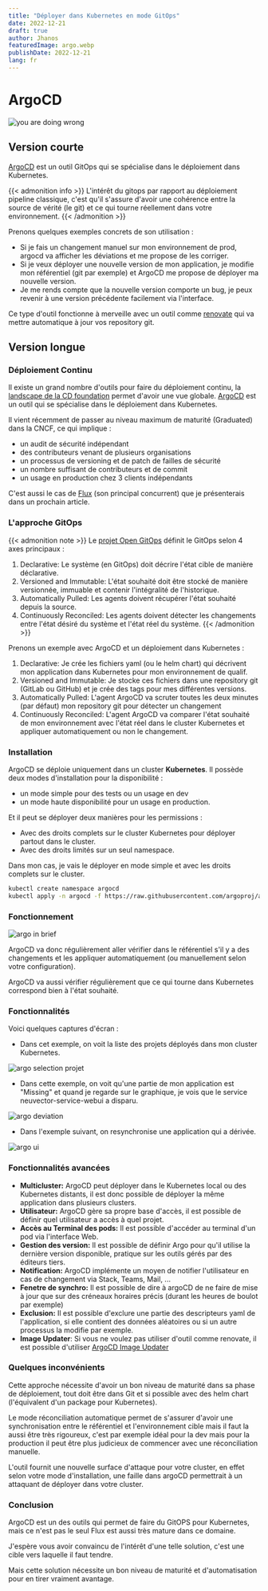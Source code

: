 ```yaml
---
title: "Déployer dans Kubernetes en mode GitOps"
date: 2022-12-21
draft: true
author: Jhanos
featuredImage: argo.webp
publishDate: 2022-12-21
lang: fr
---
```


# ArgoCD

![you are doing wrong](./argowrong.webp)

## Version courte

[ArgoCD](https://argoproj.github.io/) est un outil GitOps qui se spécialise dans le déploiement dans Kubernetes.

{{< admonition info >}}
L'intérêt du gitops par rapport au déploiement pipeline classique, c'est qu'il s'assure d'avoir une cohérence entre la source de vérité (le git) et ce qui tourne réellement dans votre environnement. 
{{< /admonition >}}

Prenons quelques exemples concrets de son utilisation :
- Si je fais un changement manuel sur mon environnement de prod, argocd va afficher les déviations et me propose de les corriger.
- Si je veux déployer une nouvelle version de mon application, je modifie mon référentiel (git par exemple) et ArgoCD me propose de déployer ma nouvelle version.
- Je me rends compte que la nouvelle version comporte un bug, je peux revenir à une version précédente facilement via l'interface.

Ce type d'outil fonctionne à merveille avec un outil comme [renovate](https://github.com/renovatebot/renovate) qui va mettre automatique à jour vos repository git.

## Version longue

### Déploiement Continu

Il existe un grand nombre d'outils pour faire du déploiement continu, la [landscape de la CD foundation](https://landscape.cd.foundation/) permet d'avoir une vue globale.
[ArgoCD](https://argoproj.github.io/) est un outil qui se spécialise dans le déploiement dans Kubernetes.

Il vient récemment de passer au niveau maximum de maturité (Graduated) dans la CNCF, ce qui implique :

- un audit de sécurité indépendant
- des contributeurs venant de plusieurs organisations
- un processus de versioning et de patch de failles de sécurité
- un nombre suffisant de contributeurs et de commit
- un usage en production chez 3 clients indépendants

C'est aussi le cas de [Flux](https://fluxcd.io/) (son principal concurrent) que je présenterais dans un prochain article.

### L'approche GitOps

{{< admonition note >}}
Le [projet Open GitOps](https://opengitops.dev/) définit le GitOps selon 4 axes principaux :

1. Declarative: Le système (en GitOps) doit décrire l'état cible de manière déclarative.
2. Versioned and Immutable: L'état souhaité doit être stocké de manière versionnée, immuable et contenir l'intégralité de l'historique.
3. Automatically Pulled: Les agents doivent récupérer l'état souhaité depuis la source.
4. Continuously Reconciled: Les agents doivent détecter les changements entre l'état désiré du système et l'état réel du système.
   {{< /admonition >}}

Prenons un exemple avec ArgoCD et un déploiement dans Kubernetes :

1. Declarative: Je crée les fichiers yaml (ou le helm chart) qui décrivent mon application dans Kubernetes pour mon environnement de qualif.
2. Versioned and Immutable: Je stocke ces fichiers dans une repository git (GitLab ou GitHub) et je crée des tags pour mes différentes versions.
3. Automatically Pulled: L'agent ArgoCD va scruter toutes les deux minutes (par défaut) mon repository git pour détecter un changement
4. Continuously Reconciled: L'agent ArgoCD va comparer l'état souhaité de mon environnement avec l'état réel dans le cluster Kubernetes et appliquer automatiquement ou non le changement.

### Installation

ArgoCD se déploie uniquement dans un cluster **Kubernetes**.
Il possède deux modes d'installation pour la disponibilité :

- un mode simple pour des tests ou un usage en dev
- un mode haute disponibilité pour un usage en production.

Et il peut se déployer deux manières pour les permissions :

- Avec des droits complets sur le cluster Kubernetes pour déployer partout dans le cluster.
- Avec des droits limités sur un seul namespace.

Dans mon cas, je vais le déployer en mode simple et avec les droits complets sur le cluster.

```bash
kubectl create namespace argocd
kubectl apply -n argocd -f https://raw.githubusercontent.com/argoproj/argo-cd/stable/manifests/install.yaml
```

### Fonctionnement

![argo in brief](./argobrief.webp)

ArgoCD va donc régulièrement aller vérifier dans le référentiel s'il y a des changements et les appliquer automatiquement (ou manuellement selon votre configuration).

ArgoCD va aussi vérifier régulièrement que ce qui tourne dans Kubernetes correspond bien à l'état souhaité.

### Fonctionnalités

Voici quelques captures d'écran :

- Dans cet exemple, on voit la liste des projets déployés dans mon cluster Kubernetes.

![argo selection projet](./argoprojet.webp)

- Dans cette exemple, on voit qu'une partie de mon application est "Missing" et quand je regarde sur le graphique, je vois que le service neuvector-service-webui a disparu.


![argo deviation](./argodeviation.webp)

- Dans l'exemple suivant, on resynchronise une application qui a dérivée.

![argo ui](./argocd-ui.webp)

### Fonctionnalités avancées

- **Multicluster:** ArgoCD peut déployer dans le Kubernetes local ou des Kubernetes distants, il est donc possible de déployer la même application dans plusieurs clusters.
- **Utilisateur:** ArgoCD gère sa propre base d'accès, il est possible de définir quel utilisateur a accès à quel projet.
- **Accès au Terminal des pods:** Il est possible d'accéder au terminal d'un pod via l'interface Web.
- **Gestion des version:** Il est possible de définir Argo pour qu'il utilise la dernière version disponible, pratique sur les outils gérés par des éditeurs tiers.
- **Notification:** ArgoCD implémente un moyen de notifier l'utilisateur en cas de changement via Stack, Teams, Mail, ...
- **Fenetre de synchro:** Il est possible de dire à argoCD de ne faire de mise à jour que sur des créneaux horaires précis (durant les heures de boulot par exemple)
- **Exclusion:** Il est possible d'exclure une partie des descripteurs yaml de l'application, si elle contient des données aléatoires ou si un autre processus la modifie par exemple.
- **Image Updater**: Si vous ne voulez pas utiliser d'outil comme renovate, il est possible d'utiliser [ArgoCD Image Updater](https://argocd-image-updater.readthedocs.io/en/stable/)

### Quelques inconvénients

Cette approche nécessite d'avoir un bon niveau de maturité dans sa phase de déploiement, tout doit être dans Git et si possible avec des helm chart (l'équivalent d'un package pour Kubernetes).

Le mode réconciliation automatique permet de s'assurer d'avoir une synchronisation entre le référentiel et l'environnement cible mais il faut la aussi être très rigoureux, c'est par exemple idéal pour la dev mais pour la production il peut être plus judicieux de commencer avec une réconciliation manuelle.

L'outil fournit une nouvelle surface d'attaque pour votre cluster, en effet selon votre mode d'installation, une faille dans argoCD permettrait à un attaquant de déployer dans votre cluster.

### Conclusion

ArgoCD est un des outils qui permet de faire du GitOPS pour Kubernetes, mais ce n'est pas le seul Flux est aussi très mature dans ce domaine.

J'espère vous avoir convaincu de l'intérêt d'une telle solution, c'est une cible vers laquelle il faut tendre.

Mais cette solution nécessite un bon niveau de maturité et d'automatisation pour en tirer vraiment avantage.
